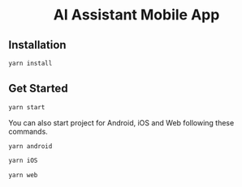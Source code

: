 <h1 align="center">
    AI Assistant Mobile App
</h1>

## Installation

```bash
yarn install
```

## Get Started
```bash
yarn start
```
You can also start project for Android, iOS and Web following these commands.
```bash
yarn android
```
```bash
yarn iOS
```
```bash
yarn web
```
